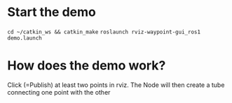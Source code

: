 # Start the demo
`cd ~/catkin_ws && catkin_make`
`roslaunch rviz-waypoint-gui_ros1 demo.launch`

# How does the demo work?
Click (=Publish) at least two points in rviz. The Node will then create a tube connecting one point with the other